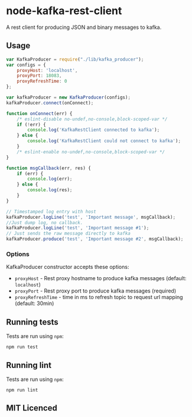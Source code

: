 # node-kafka-rest-client

A rest client for producing JSON and binary messages to kafka.

## Usage

```js
var KafkaProducer = require("./lib/kafka_producer");
var configs = {
    proxyHost: 'localhost',
    proxyPort: 18083,
    proxyRefreshTime: 0
};

var kafkaProducer = new KafkaProducer(configs);
kafkaProducer.connect(onConnect);

function onConnect(err) {
    /* eslint-disable no-undef,no-console,block-scoped-var */
    if (!err) {
        console.log('KafkaRestClient connected to kafka');
    } else {
        console.log('KafkaRestClient could not connect to kafka');
    }
    /* eslint-enable no-undef,no-console,block-scoped-var */
}

function msgCallback(err, res) {
    if (err) {
        console.log(err);
    } else {
        console.log(res);
    }
}

// Timestamped log entry with host
kafkaProducer.logLine('test', 'Important message', msgCallback);
//Just dump log, no callback.
kafkaProducer.logLine('test', 'Important message #1');
// Just sends the raw message directly to kafka
kafkaProducer.produce('test', 'Important message #2', msgCallback);

```

### Options

KafkaProducer constructor accepts these options:
  - `proxyHost` - Rest proxy hostname to produce kafka messages (default: `localhost`)
  - `proxyPort` - Rest proxy port to produce kafka messages (required)
  - `proxyRefreshTime` - time in ms to refresh topic to request url mapping (default: 30min)
## Running tests

Tests are run using `npm`:

    npm run test
    
## Running lint

Tests are run using `npm`:

    npm run lint

## MIT Licenced

